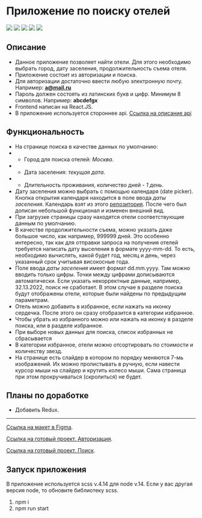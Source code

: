 # Приложение по поиску отелей

![](https://shields.io/badge/-HTML-orange)
![](https://shields.io/badge/-CSS-blue)
![](https://shields.io/badge/-SCSS-C76494)
![](https://shields.io/badge/-JavaScript-yellow)
![](https://shields.io/badge/-React.JS-05D9FF)

## Описание
 - Данное приложение позволяет найти отели. Для этого необходимо выбрать город, дату заселения, продолжительность съема отеля.
 - Приложение состоит из авторизации и поиска. 
 - Для авторизации достаточно ввести любую электронную почту. Например: **a@mail.ru**
 - Пароль должен состоять из латинских букв и цифр. Минимум 8 символов. Например: **abcdefgx**
 - Frontend написан на React.JS. 
 - В приложение используется стороннее api. [Ссылка на описание api](https://support.travelpayouts.com/hc/ru/articles/115000343268-API-%D0%B4%D0%B0%D0%BD%D0%BD%D1%8B%D1%85-%D0%BE%D1%82%D0%B5%D0%BB%D0%B5%D0%B9)

## Функциональность
 - На странице поиска в качестве данных по умолчанию: 
 - - Город для поиска отелей: *Москва*.
 - - Дата заселения: *текущая дата*.
 - - Длительность проживания, количество дней - *1 день*.
 - Дату заселения можно выбрать с помощью календаря (date picker). Кнопка открытия календаря находится в поле ввода *даты заселения*. Календарь взят из этого [репозитория](https://github.com/codedojo/react-calendar). После чего был дописан небольшой функционал и изменен внешний вид. 
 - При загрузке страницы сразу находятся отели соответствующие данным по умолчанию.
 - В качестве продолжительности съема, можно указать даже большое число, как например, 999999 дней. Это особенно интересно, так как для отправки запроса на получения отелей требуется написать дату выселения в формате yyyy-mm-dd. То есть, необходимо вычислять, какой будет год, месяц и день, через указанный срок учитывая високосные года.
 - Поле ввода *даты заселения* имеет формат dd.mm.yyyy. Там можно вводить только цифры. Точки между цифрами дописываются автоматически. Если указать некорректные данные, например, 32.13.2022, поиск не сработает. В этом случае в разделе поиска будут отображены отели, которые были найдены по предыдущим параметрам. 
 - Отель можно добавить в избранное, если нажать на иконку сердечка. После этого он сразу отобразится в категории избранное.
 - Чтобы убрать из избранного можно или нажать на иконку в разделе поиска, или в разделе избранное. 
 - При выборе новых данных для поиска, список избранных не сбрасывается
 - В категории избранное, отели можно отсортировать по стоимости и количеству звезд.
 - На странице есть слайдер в котором по порядку меняются 7-мь изображений. Их можно пролистывать в ручную, если навести курсор мыши на слайдер и крутить колесо мыши. Сама страница при этом прокручиваться (скролиться) не будет.
 
## Планы по доработке

* Добавить Redux.

<tr>
    <hr>
</tr>
 
 [Ссылка на макет в Figma](https://www.figma.com/file/PxI4ycD6GMGSpxOZ2NbFBO/React-Test%2FSimple-Hotel-Check-(Copy)?node-id=0%3A1).
 
 [Ссылка на готовый проект. Авторизация](https://tyt34.github.io/simple-hotel-check/#/auth).
 
 [Ссылка на готовый проект. Поиск](https://tyt34.github.io/simple-hotel-check/).

 ## Запуск приложения
В приложение используется scss v.4.14 для node v.14. Если у вас другая версия node, то обновите библиотеку scss.
1. npm i
2. npm run start
